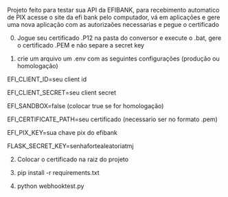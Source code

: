 Projeto feito para testar sua API da EFIBANK, para recebimento automatico de PIX
acesse o site da efi bank pelo computador, vá em aplicações e gere uma nova aplicação com as autorizaões necessarias e pegue o certificado

0. Jogue seu certificado .P12 na pasta do conversor e execute o .bat, 
gere o certificado .PEM e não separe a secret key

1. crie um arquivo um .env com as seguintes configurações (produção ou homologação)

EFI_CLIENT_ID=seu client id

EFI_CLIENT_SECRET=seu client secret

EFI_SANDBOX=false (colocar true se for homologação)

EFI_CERTIFICATE_PATH=seu certificado (necessario ser no formato .pem)

EFI_PIX_KEY=sua chave pix do efibank

FLASK_SECRET_KEY=senhafortealeatoriatmj

2. Colocar o certificado na raiz do projeto 

3. pip install -r requirements.txt

4. python webhooktest.py